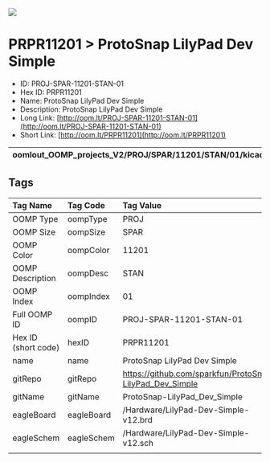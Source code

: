 


  
![][im]
# PRPR11201 > ProtoSnap LilyPad Dev Simple

- ID: PROJ-SPAR-11201-STAN-01
- Hex ID: PRPR11201
- Name: ProtoSnap LilyPad Dev Simple
- Description: ProtoSnap LilyPad Dev Simple
- Long Link: [http://oom.lt/PROJ-SPAR-11201-STAN-01](http://oom.lt/PROJ-SPAR-11201-STAN-01)
- Short Link: [http://oom.lt/PRPR11201](http://oom.lt/PRPR11201)
  

|oomlout_OOMP_projects_V2/PROJ/SPAR/11201/STAN/01/kicadPcb3dFront.png|oomlout_OOMP_projects_V2/PROJ/SPAR/11201/STAN/01/kicadPcb3dBack.png|oomlout_OOMP_projects_V2/PROJ/SPAR/11201/STAN/01/kicadPcb3d.png||
| :---: | :---: | :---: | :---: |

## Tags
  

|Tag Name|Tag Code|Tag Value|
| :--- | :--- | :--- |
|OOMP Type|oompType|PROJ|
|OOMP Size|oompSize|SPAR|
|OOMP Color|oompColor|11201|
|OOMP Description|oompDesc|STAN|
|OOMP Index|oompIndex|01|
|Full OOMP ID|oompID|PROJ-SPAR-11201-STAN-01|
|Hex ID (short code)|hexID|PRPR11201|
|name|name|ProtoSnap LilyPad Dev Simple|
|gitRepo|gitRepo|https://github.com/sparkfun/ProtoSnap-LilyPad_Dev_Simple|
|gitName|gitName|ProtoSnap-LilyPad_Dev_Simple|
|eagleBoard|eagleBoard|/Hardware/LilyPad-Dev-Simple-v12.brd|
|eagleSchem|eagleSchem|/Hardware/LilyPad-Dev-Simple-v12.sch|
||||



[im]: PROJ/SPAR/11201/STAN/01/kicadPcb3d_450.png
